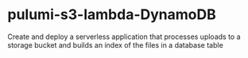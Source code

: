 # pulumi-s3-lambda-DynamoDB
Create and deploy a serverless application that processes uploads to a storage bucket and builds an index of the files in a database table
